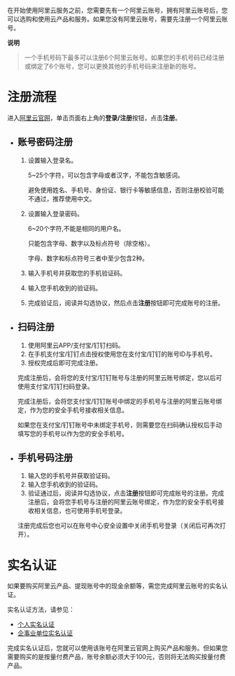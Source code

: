 在开始使用阿里云服务之前，您需要先有一个阿里云账号，拥有阿里云账号后，您可以选购和使用云产品和服务。如果您没有阿里云账号，需要先注册一个阿里云账号。

**说明**

> 一个手机号码下最多可以注册6个阿里云账号。如果您的手机号码已经注册或绑定了6个账号，您可以更换其他的手机号码来注册新的账号。

# 注册流程

进入[阿里云官网](https://www.aliyun.com/?source=5176.11533457&userCode=ywqc0ubl)，单击页面右上角的**登录/注册**按钮，点击**注册**。

- ## **账号密码注册**

  1. 设置输入登录名。

     5~25个字符，可以包含字母或者汉字，不能包含敏感词。

     避免使用姓名、手机号、身份证、银行卡等敏感信息，否则注册校验可能不通过，推荐使用中文。

  2. 设置输入登录密码。

     6~20个字符,不能是相同的用户名。

     只能包含字母、数字以及标点符号（除空格）。

     字母、数字和标点符号三者中至少包含2种。

  3. 输入手机号并获取您的手机验证码。

  4. 输入您手机收到的验证码。

  5. 完成验证后，阅读并勾选协议，然后点击**注册**按钮即可完成账号的注册。

- ## **扫码注册**

  1. 使用阿里云APP/支付宝/钉钉扫码。
  2. 在手机支付宝/钉钉点击授权使用您在支付宝/钉钉的账号ID与手机号。
  3. 授权完成后即可完成注册。

  完成注册后，会将您的支付宝/钉钉账号与注册的阿里云账号绑定，您以后可使用支付宝/钉钉扫码登录。

  完成注册后，会将您支付宝/钉钉账号中绑定的手机号与注册的阿里云账号绑定，作为您的安全手机号接收相关信息。

  如果您在支付宝/钉钉账号中未绑定手机号，则需要您在扫码确认授权后手动填写您的手机号以作为您的安全手机号。

- ## **手机号码注册**

  1. 输入您的手机号并获取验证码。
  2. 输入您手机收到的验证码。
  3. 验证通过后，阅读并勾选协议，点击**注册**按钮即可完成账号的注册。完成注册后，会将您手机号与注册的阿里云账号绑定，作为您的安全手机号接收相关信息，也可使用手机号登录。

  注册完成后您也可以在账号中心安全设置中关闭手机号登录（关闭后可再次打开）。



# 实名认证

如果要购买阿里云产品、提现账号中的现金余额等，需您完成阿里云账号的实名认证。

实名认证方法，请参见：

- [个人实名认证](https://help.aliyun.com/zh/account/user-guide/individual-identities#topic-2149079?source=5176.11533457&userCode=ywqc0ubl)
- [企事业单位实名认证](https://help.aliyun.com/zh/account/user-guide/real-name-certification-of-enterprises-and-individual-industrial-and-commercial-households/#topic-2149080?source=5176.11533457&userCode=ywqc0ubl)

完成实名认证后，您就可以使用该账号在阿里云官网上购买产品和服务。但如果您需要购买的是按量付费产品，账号余额必须大于100元，否则将无法购买按量付费产品。

